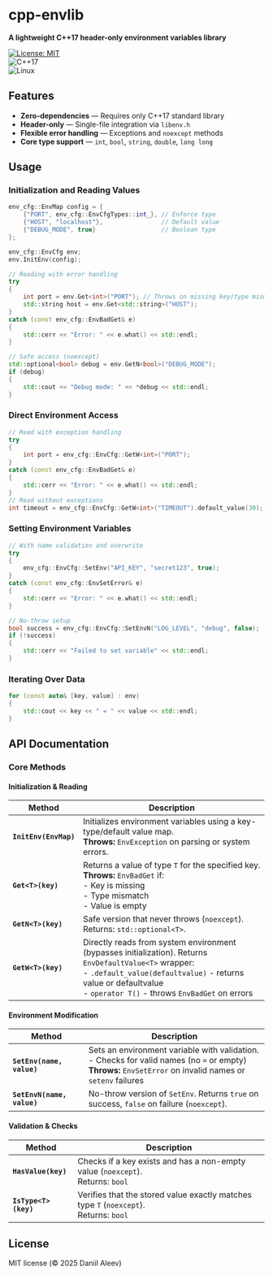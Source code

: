 cpp-envlib
===========

**A lightweight C++17 header-only environment variables library**

[![License: MIT](https://img.shields.io/badge/License-MIT-blue.svg)](https://opensource.org/licenses/MIT)  
![C++17](https://img.shields.io/badge/C%2B%2B-17-%2300599C)  
![Linux](https://img.shields.io/badge/Platform-Linux-lightgrey)

## Features
- **Zero-dependencies** — Requires only C++17 standard library
- **Header-only** — Single-file integration via `libenv.h`
- **Flexible error handling** — Exceptions and `noexcept` methods
- **Core type support** — `int`, `bool`, `string`, `double`, `long long`

Usage
---------------

### Initialization and Reading Values

```c++
env_cfg::EnvMap config = {  
    {"PORT", env_cfg::EnvCfgTypes::int_}, // Enforce type  
    {"HOST", "localhost"},                // Default value  
    {"DEBUG_MODE", true}                  // Boolean type  
};  

env_cfg::EnvCfg env;  
env.InitEnv(config);  

// Reading with error handling  
try 
{  
    int port = env.Get<int>("PORT"); // Throws on missing key/type mismatch  
    std::string host = env.Get<std::string>("HOST");  
} 
catch (const env_cfg::EnvBadGet& e) 
{  
    std::cerr << "Error: " << e.what() << std::endl;  
}  

// Safe access (noexcept)  
std::optional<bool> debug = env.GetN<bool>("DEBUG_MODE");  
if (debug) 
{  
    std::cout << "Debug mode: " << *debug << std::endl;  
}  

```

### Direct Environment Access

```c++
// Read with exception handling  
try
{
    int port = env_cfg::EnvCfg::GetW<int>("PORT"); 
}
catch (const env_cfg::EnvBadGet& e)
{
    std::cerr << "Error: " << e.what() << std::endl;  
}
// Read without exceptions  
int timeout = env_cfg::EnvCfg::GetW<int>("TIMEOUT").default_value(30);  
```

### Setting Environment Variables

```c++
// With name validation and overwrite 
try
{
    env_cfg::EnvCfg::SetEnv("API_KEY", "secret123", true);
}
catch (const env_cfg::EnvSetError& e)
{
    std::cerr << "Error: " << e.what() << std::endl;  
}

// No-throw setup  
bool success = env_cfg::EnvCfg::SetEnvN("LOG_LEVEL", "debug", false);  
if (!success) 
{  
    std::cerr << "Failed to set variable" << std::endl;  
}  
```
### Iterating Over Data

```c++
for (const auto& [key, value] : env) 
{  
    std::cout << key << " = " << value << std::endl;  
}  
```

## API Documentation

### Core Methods

#### Initialization & Reading
| Method | Description |
|--------|-------------|
| **`InitEnv(EnvMap)`** | Initializes environment variables using a key-type/default value map.<br>**Throws:** `EnvException` on parsing or system errors. |
| **`Get<T>(key)`** | Returns a value of type `T` for the specified key.<br>**Throws:** `EnvBadGet` if:<br>- Key is missing<br>- Type mismatch<br>- Value is empty |
| **`GetN<T>(key)`** | Safe version that never throws (`noexcept`). <br>Returns: `std::optional<T>`. |
| **`GetW<T>(key)`** | Directly reads from system environment (bypasses initialization). Returns `EnvDefaultValue<T>` wrapper:<br>- `.default_value(defaultvalue)` - returns value or defaultvalue<br>- `operator T()` - throws `EnvBadGet` on errors |

#### Environment Modification
| Method | Description |
|--------|-------------|
| **`SetEnv(name, value)`** | Sets an environment variable with validation.<br>- Checks for valid names (no `=` or empty)<br>**Throws:** `EnvSetError` on invalid names or `setenv` failures |
| **`SetEnvN(name, value)`** | No-throw version of `SetEnv`. Returns `true` on success, `false` on failure (`noexcept`). |

#### Validation & Checks
| Method | Description |
|--------|-------------|
| **`HasValue(key)`** | Checks if a key exists and has a non-empty value (`noexcept`).<br>Returns: `bool` |
| **`IsType<T>(key)`** | Verifies that the stored value exactly matches type `T` (`noexcept`).<br>Returns: `bool` |

License
-------

MIT license (© 2025 Daniil Aleev)